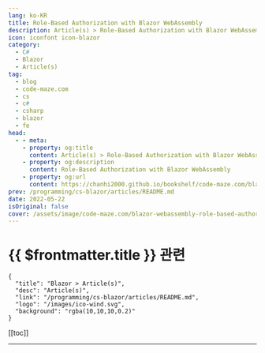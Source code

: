 ```yaml
---
lang: ko-KR
title: Role-Based Authorization with Blazor WebAssembly
description: Article(s) > Role-Based Authorization with Blazor WebAssembly
icon: iconfont icon-blazor
category: 
  - C#
  - Blazor
  - Article(s)
tag: 
  - blog
  - code-maze.com
  - cs
  - c#
  - csharp
  - blazor
  - fe
head:  
  - - meta:
    - property: og:title
      content: Article(s) > Role-Based Authorization with Blazor WebAssembly
    - property: og:description
      content: Role-Based Authorization with Blazor WebAssembly
    - property: og:url
      content: https://chanhi2000.github.io/bookshelf/code-maze.com/blazor-webassembly-role-based-authorization.html
prev: /programming/cs-blazor/articles/README.md
date: 2022-05-22
isOriginal: false
cover: /assets/image/code-maze.com/blazor-webassembly-role-based-authorization/banner.png
---
```


# {{ $frontmatter.title }} 관련

```component VPCard
{
  "title": "Blazor > Article(s)",
  "desc": "Article(s)",
  "link": "/programming/cs-blazor/articles/README.md",
  "logo": "/images/ico-wind.svg",
  "background": "rgba(10,10,10,0.2)"
}
```

[[toc]]

---

<SiteInfo
  name="Role-Based Authorization with Blazor WebAssembly"
  desc="In this article, we are going to learn about Role-Based Authorization with Blazor WebAssembly and ASP.NET Core Web API applications."
  url="https://code-maze.com/blazor-webassembly-role-based-authorization/"
  logo="/assets/image/code-maze.com/favicon.png"
  preview="/assets/image/code-maze.com/blazor-webassembly-role-based-authorization/banner.png"/>

<!-- TODO: 작성 -->
